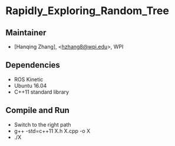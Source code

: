 # Rapidly_Exploring_Random_Tree

## Maintainer   
- [Hanqing Zhang], <<hzhang8@wpi.edu>>, WPI    

## Dependencies

- ROS Kinetic   
- Ubuntu 16.04   
- C++11 standard library   

## Compile and Run
- Switch to the right path   
- g++ -std=c++11 X.h X.cpp -o X   
- ./X   